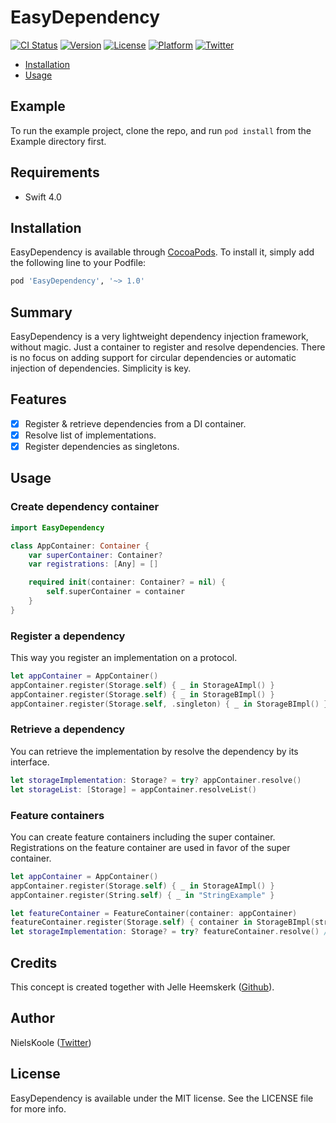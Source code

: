 # EasyDependency

[![CI Status](http://img.shields.io/travis/bynelus/EasyDependency.svg?style=flat)](https://travis-ci.org/bynelus/EasyDependency)
[![Version](https://img.shields.io/cocoapods/v/EasyDependency.svg?style=flat)](http://cocoapods.org/pods/EasyDependency)
[![License](https://img.shields.io/cocoapods/l/EasyDependency.svg?style=flat)](http://cocoapods.org/pods/EasyDependency)
[![Platform](https://img.shields.io/cocoapods/p/EasyDependency.svg?style=flat)](http://cocoapods.org/pods/EasyDependency)
[![Twitter](https://img.shields.io/twitter/follow/nielskoole.svg?style=social&label=Follow)](http://twitter.com/nielskoole)

- [Installation](#installation)
- [Usage](#usage)

## Example

To run the example project, clone the repo, and run `pod install` from the Example directory first.

## Requirements

- Swift 4.0

## Installation

EasyDependency is available through [CocoaPods](http://cocoapods.org). To install
it, simply add the following line to your Podfile:

```ruby
pod 'EasyDependency', '~> 1.0'
```

## Summary

EasyDependency is a very lightweight dependency injection framework, without magic. Just a container to register and resolve dependencies.
There is no focus on adding support for circular dependencies or automatic injection of dependencies. Simplicity is key.

## Features

- [x] Register & retrieve dependencies from a DI container.
- [x] Resolve list of implementations.
- [x] Register dependencies as singletons.

## Usage

### Create dependency container

```swift
import EasyDependency

class AppContainer: Container {
    var superContainer: Container?
    var registrations: [Any] = []

    required init(container: Container? = nil) {
        self.superContainer = container
    }
}
```

### Register a dependency

This way you register an implementation on a protocol.

```swift
let appContainer = AppContainer()
appContainer.register(Storage.self) { _ in StorageAImpl() }
appContainer.register(Storage.self) { _ in StorageBImpl() }
appContainer.register(Storage.self, .singleton) { _ in StorageBImpl() }
```

### Retrieve a dependency

You can retrieve the implementation by resolve the dependency by its interface.

```swift
let storageImplementation: Storage? = try? appContainer.resolve()
let storageList: [Storage] = appContainer.resolveList()
```

### Feature containers

You can create feature containers including the super container. Registrations on the feature container are used in favor of the super container.

```swift
let appContainer = AppContainer()
appContainer.register(Storage.self) { _ in StorageAImpl() }
appContainer.register(String.self) { _ in "StringExample" }

let featureContainer = FeatureContainer(container: appContainer)
featureContainer.register(Storage.self) { container in StorageBImpl(string: try container.resolve()) }
let storageImplementation: Storage? = try? featureContainer.resolve() // StorageBImpl() will be returned.
```

## Credits

This concept is created together with Jelle Heemskerk ([Github](https://github.com/jelleheemskerk)).

## Author

NielsKoole ([Twitter](https://twitter.com/nielskoole))

## License

EasyDependency is available under the MIT license. See the LICENSE file for more info.

